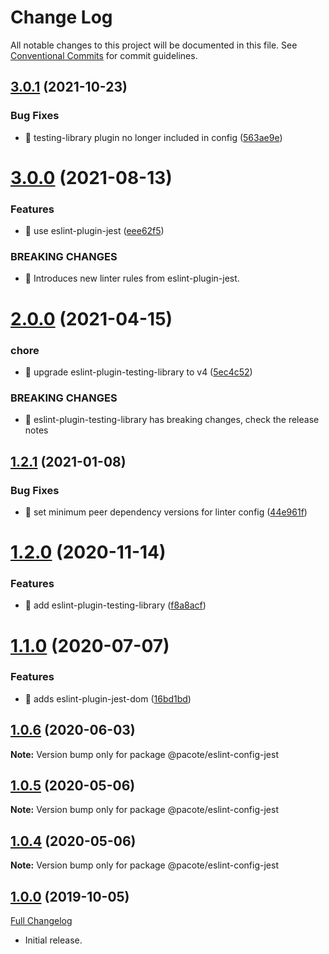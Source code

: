 # Change Log

All notable changes to this project will be documented in this file.
See [Conventional Commits](https://conventionalcommits.org) for commit guidelines.

## [3.0.1](https://github.com/PacoteJS/pacote/compare/@pacote/eslint-config-jest@3.0.0...@pacote/eslint-config-jest@3.0.1) (2021-10-23)


### Bug Fixes

* 🐛 testing-library plugin no longer included in config ([563ae9e](https://github.com/PacoteJS/pacote/commit/563ae9ea5eb6222488762668ef3e9a0873e90ae5))





# [3.0.0](https://github.com/PacoteJS/pacote/compare/@pacote/eslint-config-jest@2.0.0...@pacote/eslint-config-jest@3.0.0) (2021-08-13)


### Features

* 🎸 use eslint-plugin-jest ([eee62f5](https://github.com/PacoteJS/pacote/commit/eee62f5db4baef0e3f38128ed52c2205950b0e3b))


### BREAKING CHANGES

* 🧨 Introduces new linter rules from eslint-plugin-jest.





# [2.0.0](https://github.com/PacoteJS/pacote/compare/@pacote/eslint-config-jest@1.2.1...@pacote/eslint-config-jest@2.0.0) (2021-04-15)


### chore

* 🤖 upgrade eslint-plugin-testing-library to v4 ([5ec4c52](https://github.com/PacoteJS/pacote/commit/5ec4c5269bf3dd1e5bbbed34c46f2d76c8dd9f7f))


### BREAKING CHANGES

* 🧨 eslint-plugin-testing-library has breaking changes, check the release
notes





## [1.2.1](https://github.com/PacoteJS/pacote/compare/@pacote/eslint-config-jest@1.2.0...@pacote/eslint-config-jest@1.2.1) (2021-01-08)

### Bug Fixes

- 🐛 set minimum peer dependency versions for linter config ([44e961f](https://github.com/PacoteJS/pacote/commit/44e961f138ce2f1a02dfebb03279ee3ad13ee805))

# [1.2.0](https://github.com/PacoteJS/pacote/compare/@pacote/eslint-config-jest@1.1.0...@pacote/eslint-config-jest@1.2.0) (2020-11-14)

### Features

- 🎸 add eslint-plugin-testing-library ([f8a8acf](https://github.com/PacoteJS/pacote/commit/f8a8acf8bd4a76b64a807319f5e78c9fea74926c))

# [1.1.0](https://github.com/PacoteJS/pacote/compare/@pacote/eslint-config-jest@1.0.6...@pacote/eslint-config-jest@1.1.0) (2020-07-07)

### Features

- 🎸 adds eslint-plugin-jest-dom ([16bd1bd](https://github.com/PacoteJS/pacote/commit/16bd1bdda3c72121511376ff0e2456ebde7a8335))

## [1.0.6](https://github.com/PacoteJS/pacote/compare/@pacote/eslint-config-jest@1.0.5...@pacote/eslint-config-jest@1.0.6) (2020-06-03)

**Note:** Version bump only for package @pacote/eslint-config-jest

## [1.0.5](https://github.com/PacoteJS/pacote/compare/@pacote/eslint-config-jest@1.0.3...@pacote/eslint-config-jest@1.0.5) (2020-05-06)

**Note:** Version bump only for package @pacote/eslint-config-jest

## [1.0.4](https://github.com/PacoteJS/pacote/compare/@pacote/eslint-config-jest@1.0.3...@pacote/eslint-config-jest@1.0.4) (2020-05-06)

**Note:** Version bump only for package @pacote/eslint-config-jest

## [1.0.0](https://github.com/PacoteJS/pacote/tree/@pacote/eslint-config-jest/1.0.0) (2019-10-05)

[Full Changelog](https://github.com/PacoteJS/pacote/compare/@pacote/eslint-config-jest@1.0.0...@pacote/eslint-config-jest@1.0.0)

- Initial release.

